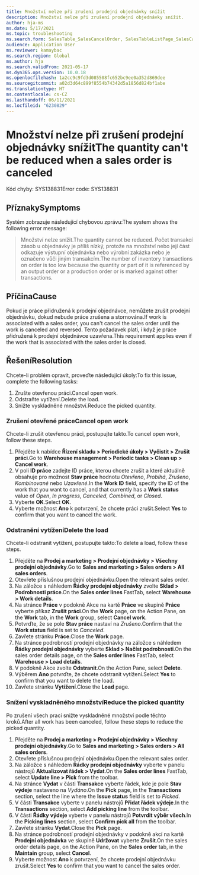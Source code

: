 ```yaml
---
title: Množství nelze při zrušení prodejní objednávky snížit
description: Množství nelze při zrušení prodejní objednávky snížit.
author: hja-ms
ms.date: 5/17/2021
ms.topic: troubleshooting
ms.search.form: SalesTable_SalesCancelOrder, SalesTableListPage_SalesCancelOrder
audience: Application User
ms.reviewer: kamaybac
ms.search.region: Global
ms.author: hja
ms.search.validFrom: 2021-05-17
ms.dyn365.ops.version: 10.0.18
ms.openlocfilehash: 1a2cc9c9fd3d085508fc652bc9ee0a352d869dee
ms.sourcegitcommit: a02d3d64c899f8554b74342d5a1856d824bf1abe
ms.translationtype: HT
ms.contentlocale: cs-CZ
ms.lasthandoff: 06/11/2021
ms.locfileid: "6230829"
---
```

# <a name="the-quantity-cant-be-reduced-when-a-sales-order-is-canceled"></a><span data-ttu-id="6d73a-103">Množství nelze při zrušení prodejní objednávky snížit</span><span class="sxs-lookup"><span data-stu-id="6d73a-103">The quantity can't be reduced when a sales order is canceled</span></span>

<span data-ttu-id="6d73a-104">Kód chyby: SYS138831</span><span class="sxs-lookup"><span data-stu-id="6d73a-104">Error code: SYS138831</span></span>

## <a name="symptoms"></a><span data-ttu-id="6d73a-105">Příznaky</span><span class="sxs-lookup"><span data-stu-id="6d73a-105">Symptoms</span></span>

<span data-ttu-id="6d73a-106">Systém zobrazuje následující chybovou zprávu:</span><span class="sxs-lookup"><span data-stu-id="6d73a-106">The system shows the following error message:</span></span>

> <span data-ttu-id="6d73a-107">Množství nelze snížit.</span><span class="sxs-lookup"><span data-stu-id="6d73a-107">The quantity cannot be reduced.</span></span> <span data-ttu-id="6d73a-108">Počet transakcí zásob u objednávky je příliš nízký, protože na množství nebo její část odkazuje výstupní objednávka nebo výrobní zakázka nebo je označeno vůči jiným transakcím.</span><span class="sxs-lookup"><span data-stu-id="6d73a-108">The number of inventory transactions on order is too low because the quantity or part of it is referenced by an output order or a production order or is marked against other transactions.</span></span>

## <a name="cause"></a><span data-ttu-id="6d73a-109">Příčina</span><span class="sxs-lookup"><span data-stu-id="6d73a-109">Cause</span></span>

<span data-ttu-id="6d73a-110">Pokud je práce přidružená k prodejní objednávce, nemůžete zrušit prodejní objednávku, dokud nebude práce zrušena a stornována.</span><span class="sxs-lookup"><span data-stu-id="6d73a-110">If work is associated with a sales order, you can't cancel the sales order until the work is canceled and reversed.</span></span> <span data-ttu-id="6d73a-111">Tento požadavek platí, i když je práce přidružená k prodejní objednávce uzavřena.</span><span class="sxs-lookup"><span data-stu-id="6d73a-111">This requirement applies even if the work that is associated with the sales order is closed.</span></span>

## <a name="resolution"></a><span data-ttu-id="6d73a-112">Řešení</span><span class="sxs-lookup"><span data-stu-id="6d73a-112">Resolution</span></span>

<span data-ttu-id="6d73a-113">Chcete-li problém opravit, proveďte následující úkoly:</span><span class="sxs-lookup"><span data-stu-id="6d73a-113">To fix this issue, complete the following tasks:</span></span>

1. <span data-ttu-id="6d73a-114">Zrušte otevřenou práci.</span><span class="sxs-lookup"><span data-stu-id="6d73a-114">Cancel open work.</span></span>
1. <span data-ttu-id="6d73a-115">Odstraňte vytížení.</span><span class="sxs-lookup"><span data-stu-id="6d73a-115">Delete the load.</span></span>
1. <span data-ttu-id="6d73a-116">Snižte vyskladněné množství.</span><span class="sxs-lookup"><span data-stu-id="6d73a-116">Reduce the picked quantity.</span></span>

### <a name="cancel-open-work"></a><span data-ttu-id="6d73a-117">Zrušení otevřené práce</span><span class="sxs-lookup"><span data-stu-id="6d73a-117">Cancel open work</span></span>

<span data-ttu-id="6d73a-118">Chcete-li zrušit otevřenou práci, postupujte takto.</span><span class="sxs-lookup"><span data-stu-id="6d73a-118">To cancel open work, follow these steps.</span></span>

1. <span data-ttu-id="6d73a-119">Přejděte k nabídce **Řízení skladu \> Periodické úkoly \> Vyčistit \> Zrušit práci**.</span><span class="sxs-lookup"><span data-stu-id="6d73a-119">Go to **Warehouse management \> Periodic tasks \> Clean up \> Cancel work**.</span></span>
1. <span data-ttu-id="6d73a-120">V poli **ID práce** zadejte ID práce, kterou chcete zrušit a které aktuálně obsahuje pro možnost **Stav práce** hodnotu *Otevřeno*, *Probíhá*, *Zrušeno*, *Kombinované* nebo *Uzavřené*.</span><span class="sxs-lookup"><span data-stu-id="6d73a-120">In the **Work ID** field, specify the ID of the work that you want to cancel, and that currently has a **Work status** value of *Open*, *In progress*, *Canceled*, *Combined*, or *Closed*.</span></span>
1. <span data-ttu-id="6d73a-121">Vyberte **OK**.</span><span class="sxs-lookup"><span data-stu-id="6d73a-121">Select **OK**.</span></span>
1. <span data-ttu-id="6d73a-122">Vyberte možnost **Ano** k potvrzení, že chcete práci zrušit.</span><span class="sxs-lookup"><span data-stu-id="6d73a-122">Select **Yes** to confirm that you want to cancel the work.</span></span>

### <a name="delete-the-load"></a><span data-ttu-id="6d73a-123">Odstranění vytížení</span><span class="sxs-lookup"><span data-stu-id="6d73a-123">Delete the load</span></span>

<span data-ttu-id="6d73a-124">Chcete-li odstranit vytížení, postupujte takto:</span><span class="sxs-lookup"><span data-stu-id="6d73a-124">To delete a load, follow these steps.</span></span>

1. <span data-ttu-id="6d73a-125">Přejděte na **Prodej a marketing \> Prodejní objednávky \> Všechny prodejní objednávky**.</span><span class="sxs-lookup"><span data-stu-id="6d73a-125">Go to **Sales and marketing \> Sales orders \> All sales orders**.</span></span>
1. <span data-ttu-id="6d73a-126">Otevřete příslušnou prodejní objednávku.</span><span class="sxs-lookup"><span data-stu-id="6d73a-126">Open the relevant sales order.</span></span>
1. <span data-ttu-id="6d73a-127">Na záložce s náhledem **Řádky prodejní objednávky** zvolte **Sklad \> Podrobnosti práce**.</span><span class="sxs-lookup"><span data-stu-id="6d73a-127">On the **Sales order lines** FastTab, select **Warehouse \> Work details**.</span></span>
1. <span data-ttu-id="6d73a-128">Na stránce **Práce** v podokně Akce na kartě **Práce** ve skupině **Práce** vyberte příkaz **Zrušit práci**.</span><span class="sxs-lookup"><span data-stu-id="6d73a-128">On the **Work** page, on the Action Pane, on the **Work** tab, in the **Work** group, select **Cancel work**.</span></span>
1. <span data-ttu-id="6d73a-129">Potvrďte, že se pole **Stav práce** nastaví na *Zrušeno*.</span><span class="sxs-lookup"><span data-stu-id="6d73a-129">Confirm that the **Work status** field is set to *Canceled*.</span></span>
1. <span data-ttu-id="6d73a-130">Zavřete stránku **Práce**.</span><span class="sxs-lookup"><span data-stu-id="6d73a-130">Close the **Work** page.</span></span>
1. <span data-ttu-id="6d73a-131">Na stránce podrobností prodejní objednávky na záložce s náhledem **Řádky prodejní objednávky** vyberte **Sklad \> Načíst podrobnosti**.</span><span class="sxs-lookup"><span data-stu-id="6d73a-131">On the sales order details page, on the **Sales order lines** FastTab, select **Warehouse \> Load details**.</span></span>
1. <span data-ttu-id="6d73a-132">V podokně Akce zvolte **Odstranit**.</span><span class="sxs-lookup"><span data-stu-id="6d73a-132">On the Action Pane, select **Delete**.</span></span>
1. <span data-ttu-id="6d73a-133">Výběrem **Ano** potvrďte, že chcete odstranit vytížení.</span><span class="sxs-lookup"><span data-stu-id="6d73a-133">Select **Yes** to confirm that you want to delete the load.</span></span>
1. <span data-ttu-id="6d73a-134">Zavřete stránku **Vytížení**.</span><span class="sxs-lookup"><span data-stu-id="6d73a-134">Close the **Load** page.</span></span>

### <a name="reduce-the-picked-quantity"></a><span data-ttu-id="6d73a-135">Snížení vyskladněného množství</span><span class="sxs-lookup"><span data-stu-id="6d73a-135">Reduce the picked quantity</span></span>

<span data-ttu-id="6d73a-136">Po zrušení všech prací snižte vyskladněné množství podle těchto kroků.</span><span class="sxs-lookup"><span data-stu-id="6d73a-136">After all work has been canceled, follow these steps to reduce the picked quantity.</span></span>

1. <span data-ttu-id="6d73a-137">Přejděte na **Prodej a marketing \> Prodejní objednávky \> Všechny prodejní objednávky**.</span><span class="sxs-lookup"><span data-stu-id="6d73a-137">Go to **Sales and marketing \> Sales orders \> All sales orders**.</span></span>
1. <span data-ttu-id="6d73a-138">Otevřete příslušnou prodejní objednávku.</span><span class="sxs-lookup"><span data-stu-id="6d73a-138">Open the relevant sales order.</span></span>
1. <span data-ttu-id="6d73a-139">Na záložce s náhledem **Řádky prodejní objednávky** vyberte v panelu nástrojů **Aktualizovat řádek \> Vydat**.</span><span class="sxs-lookup"><span data-stu-id="6d73a-139">On the **Sales order lines** FastTab, select **Update line \> Pick** from the toolbar.</span></span>
1. <span data-ttu-id="6d73a-140">Na stránce **Vydat** v části **Transakce** vyberte řádek, kde je pole **Stav výdeje** nastaveno na *Vydáno*.</span><span class="sxs-lookup"><span data-stu-id="6d73a-140">On the **Pick** page, in the **Transactions** section, select the line where the **Issue status** field is set to *Picked*.</span></span>
1. <span data-ttu-id="6d73a-141">V části **Transakce** vyberte v panelu nástrojů **Přidat řádek výdeje**.</span><span class="sxs-lookup"><span data-stu-id="6d73a-141">In the **Transactions** section, select **Add picking line** from the toolbar.</span></span>
1. <span data-ttu-id="6d73a-142">V části **Řádky výdeje** vyberte v panelu nástrojů **Potvrdit výběr všech**.</span><span class="sxs-lookup"><span data-stu-id="6d73a-142">In the **Picking lines** section, select **Confirm pick all** from the toolbar.</span></span>
1. <span data-ttu-id="6d73a-143">Zavřete stránku **Vydat**.</span><span class="sxs-lookup"><span data-stu-id="6d73a-143">Close the **Pick** page.</span></span>
1. <span data-ttu-id="6d73a-144">Na stránce podrobností prodejní objednávky v podokně akcí na kartě **Prodejní objednávka** ve skupině **Udržovat** vyberte **Zrušit**.</span><span class="sxs-lookup"><span data-stu-id="6d73a-144">On the sales order details page, on the Action Pane, on the **Sales order** tab, in the **Maintain** group, select **Cancel**.</span></span>
1. <span data-ttu-id="6d73a-145">Vyberte možnost **Ano** k potvrzení, že chcete prodejní objednávku zrušit.</span><span class="sxs-lookup"><span data-stu-id="6d73a-145">Select **Yes** to confirm that you want to cancel the sales order.</span></span>

